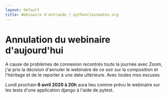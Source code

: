 ```yaml
---
layout: default
title: Webinaire d'entraide | pythonclassmates.org
---
```


# Annulation du webinaire d'aujourd'hui

A cause de problèmes de connexion recontrés toute la journée avec Zoom,
j'ai pris la décision d'annuler le webinaire de ce soir sur la 
composition et l'héritage et de le reporter à une date ultérieure. Avec toutes mes excuses

Lundi prochain **6 avril 2020 à 20h** aura lieu comme prévu le webinaire sur les
tests d'une application django à l'aide de pytest.

